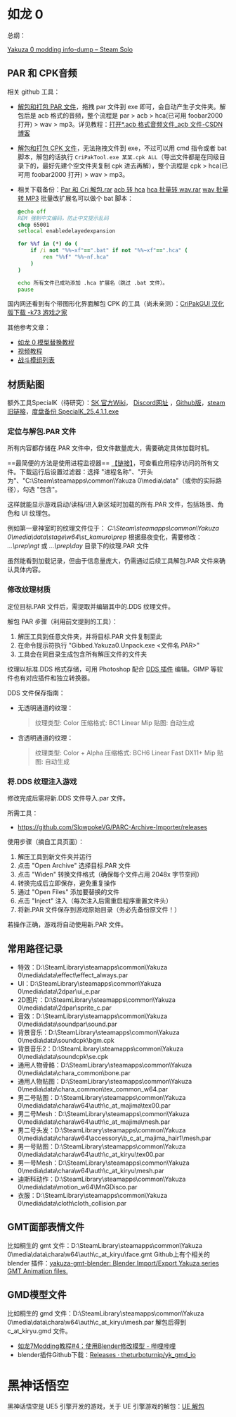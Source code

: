 # 如龙 0

总纲：

[Yakuza 0 modding info-dump – Steam Solo](https://steamsolo.com/guide/yakuza-0-modding-info-dump-yakuza-0/)

## PAR 和 CPK音频

相关 github 工具：

- [解包和打包 PAR 文件](https://github.com/gibbed/Gibbed.Yakuza0)，拖拽 par 文件到 exe 即可，会自动产生子文件夹。解包后是 acb 格式的音频，整个流程是 par > acb > hca(已可用 foobar2000 打开) > wav > mp3。详见教程：[打开*.acb 格式音频文件_acb 文件-CSDN 博客](https://blog.csdn.net/qq_41978159/article/details/100743190)

- [解包和打包 CPK 文件](https://github.com/esperknight/CriPakTools)，无法拖拽文件到 exe，不过可以用 cmd 指令或者 bat 脚本，解包的话执行 `CriPakTool.exe 某某.cpk ALL`（导出文件都是在同级目录下的，最好先建个空文件夹复制 cpk 进去再解），整个流程是 cpk > hca(已可用 foobar2000 打开) > wav > mp3。

- 相关下载备份：[Par 和 Cri 解包.rar](./Par和Cri解包.rar)   [acb 转 hca](https://sourceforge.net/projects/vgmtoolbox/)   [hca 批量转 wav.rar](./hca批量转wav.rar)   [wav 批量转 MP3](./C#_批量wav转MP3导入Nuget包.md)
  批量改扩展名可以做个 bat 脚本：

  ```bat
  @echo off
  REM 强制中文编码，防止中文提示乱码
  chcp 65001
  setlocal enabledelayedexpansion
  
  for %%f in (*) do (
      if /i not "%%~xf"==".bat" if not "%%~xf"==".hca" (
          ren "%%f" "%%~nf.hca"
      )
  )
  
  echo 所有文件已成功添加 .hca 扩展名（跳过 .bat 文件）。
  pause
  ```

国内网还看到有个带图形化界面解包 CPK 的工具（尚未亲测）：[CriPakGUI 汉化版下载 -k73 游戏之家](http://www.k73.com/down/soft/242290.html)

其他参考文章：

- [如龙 0 模型替换教程](https://www.bilibili.com/read/cv1642366)
- [视频教程](https://www.bilibili.com/video/av38037381/)
- [战斗模组列表](https://www.bilibili.com/read/cv1697503)



## 材质贴图

额外工具SpecialK（待研究）：[SK 官方Wiki](https://wiki.special-k.info/)， [Discord网址](https://discord.com/channels/@me/1357078123170107483) ，[Github版](https://github.com/SpecialKO)，[steam旧链接](https://steamcommunity.com/groups/SpecialK_Mods)，[度盘备份 SpecialK_25.4.1.1.exe](https://pan.baidu.com/s/1W-P88ui5Meq7UPuNDc078w?pwd=bva5)

### 定位与解包.PAR 文件

所有内容都存储在.PAR 文件中，但文件数量庞大，需要确定具体加载时机。

==最简便的方法是使用进程监视器== [【链接】](https://docs.microsoft.com/en-us/sysinternals/downloads/procmon)，可查看应用程序访问的所有文件。下载运行后设置过滤器：选择 "进程名称"、"开头为"、"C:\Steam\steamapps\common\Yakuza 0\media\data"（或你的实际路径），勾选 "包含"。

这样就能显示游戏启动/读档/进入新区域时加载的所有.PAR 文件，包括场景、角色和 UI 纹理包。

例如第一章神室町的纹理文件位于：
*C:\Steam\steamapps\common\Yakuza 0\media\data\stage\w64\st_kamuro\prep*
根据昼夜变化，需要修改：
*...\prep\ngt* 或 *...\prep\day* 目录下的纹理.PAR 文件

虽然能看到加载记录，但由于信息量庞大，仍需通过后续工具解包.PAR 文件来确认具体内容。



### 修改纹理材质

定位目标.PAR 文件后，需提取并编辑其中的.DDS 纹理文件。

解包 PAR 步骤（利用前文提到的工具）：

1. 解压工具到任意文件夹，并将目标.PAR 文件复制至此
2. 在命令提示符执行 "Gibbed.Yakuza0.Unpack.exe <文件名.PAR>"
3. 工具会在同目录生成包含所有解压文件的文件夹

纹理以标准.DDS 格式存储，可用 Photoshop 配合 [DDS 插件](https://software.intel.com/en-us/articles/intel-texture-works-plugin) 编辑。GIMP 等软件也有对应插件和独立转换器。

DDS 文件保存指南：

- 无透明通道的纹理：

  > 纹理类型: Color
  > 压缩格式: BC1 Linear
  > Mip 贴图: 自动生成

- 含透明通道的纹理：

  > 纹理类型: Color + Alpha
  > 压缩格式: BCH6 Linear Fast DX11+
  > Mip 贴图: 自动生成



### 将.DDS 纹理注入游戏

修改完成后需将新.DDS 文件导入.par 文件。

所需工具：

- https://github.com/SlowpokeVG/PARC-Archive-Importer/releases

使用步骤（摘自工具页面）：

1. 解压工具到新文件夹并运行
2. 点击 "Open Archive" 选择目标.PAR 文件
3. 点击 "Widen" 转换文件格式（确保每个文件占用 2048x 字节空间）
4. 转换完成后立即保存，避免重复操作
5. 通过 "Open Files" 添加要替换的文件
6. 点击 "Inject" 注入（每次注入后需重启程序重置文件头）
7. 将新.PAR 文件保存到游戏原始目录（务必先备份原文件！）

若操作正确，游戏将自动使用新.PAR 文件。



## 常用路径记录

- 特效：D:\SteamLibrary\steamapps\common\Yakuza 0\media\data\effect\effect_always.par
- UI：D:\SteamLibrary\steamapps\common\Yakuza 0\media\data\2dpar\ui_e.par
- 2D图片：D:\SteamLibrary\steamapps\common\Yakuza 0\media\data\2dpar\sprite_c.par
- 音效：D:\SteamLibrary\steamapps\common\Yakuza 0\media\data\soundpar\sound.par
- 背景音乐：D:\SteamLibrary\steamapps\common\Yakuza 0\media\data\soundcpk\bgm.cpk
- 背景音乐2：D:\SteamLibrary\steamapps\common\Yakuza 0\media\data\soundcpk\se.cpk
- 通用人物骨骼：D:\SteamLibrary\steamapps\common\Yakuza 0\media\data\chara_common\bone.par
- 通用人物贴图：D:\SteamLibrary\steamapps\common\Yakuza 0\media\data\chara_common\tex_common_w64.par
- 男二号贴图：D:\SteamLibrary\steamapps\common\Yakuza 0\media\data\chara\w64\auth\c_at_majima\tex00.par
- 男二号Mesh：D:\SteamLibrary\steamapps\common\Yakuza 0\media\data\chara\w64\auth\c_at_majima\mesh.par
- 男二号头发：D:\SteamLibrary\steamapps\common\Yakuza 0\media\data\chara\w64\accessory\b_c_at_majima_hair1\mesh.par
- 男一号贴图：D:\SteamLibrary\steamapps\common\Yakuza 0\media\data\chara\w64\auth\c_at_kiryu\tex00.par
- 男一号Mesh：D:\SteamLibrary\steamapps\common\Yakuza 0\media\data\chara\w64\auth\c_at_kiryu\mesh.par
- 迪斯科动作：D:\SteamLibrary\steamapps\common\Yakuza 0\media\data\motion_w64\MnGDisco.par
- 衣服：D:\SteamLibrary\steamapps\common\Yakuza 0\media\data\cloth\cloth_collision.par

## GMT面部表情文件

比如桐生的 gmt 文件：D:\SteamLibrary\steamapps\common\Yakuza 0\media\data\chara\w64\auth\c_at_kiryu\face.gmt
Github上有个相关的 blender 插件：[yakuza-gmt-blender: Blender Import/Export Yakuza series GMT Animation files.](https://github.com/mosamadeeb/yakuza-gmt-blender)

## GMD模型文件

比如桐生的 gmd 文件：D:\SteamLibrary\steamapps\common\Yakuza 0\media\data\chara\w64\auth\c_at_kiryu\mesh.par
解包后得到 c_at_kiryu.gmd 文件。

- [如龙7Modding教程#4：使用Blender修改模型 - 哔哩哔哩](https://www.bilibili.com/opus/696549622773972996)
- blender插件Github下载：[Releases · theturboturnip/yk_gmd_io](https://github.com/theturboturnip/yk_gmd_io/releases)





# 黑神话悟空

黑神话悟空是 UE5 引擎开发的游戏，关于 UE 引擎游戏的解包：[UE 解包](../UE/UE知识外链.md)